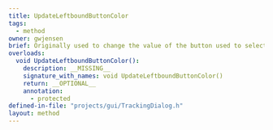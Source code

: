 ```yaml
---
title: UpdateLeftboundButtonColor
tags:
  - method
owner: gwjensen
brief: Originally used to change the value of the button used to select color. Unfortunately, the colors shown on the buttons are not as precise as the HSV values chosen so they aren't representative of what the user wants to threshold on.
overloads:
  void UpdateLeftboundButtonColor():
    description: __MISSING__
    signature_with_names: void UpdateLeftboundButtonColor()
    return: __OPTIONAL__
    annotation:
      - protected
defined-in-file: "projects/gui/TrackingDialog.h"
layout: method
---
```

